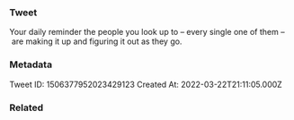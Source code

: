 ### Tweet
Your daily reminder the people you look up to – every single one of them – are making it up and figuring it out as they go.

### Metadata
Tweet ID: 1506377952023429123
Created At: 2022-03-22T21:11:05.000Z

### Related

